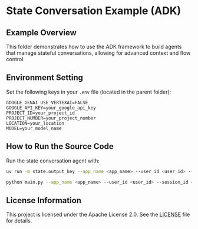 # State Conversation Example (ADK)

## Example Overview
This folder demonstrates how to use the ADK framework to build agents that manage stateful conversations, allowing for advanced context and flow control.

## Environment Setting
Set the following keys in your `.env` file (located in the parent folder):

```
GOOGLE_GENAI_USE_VERTEXAI=FALSE
GOOGLE_API_KEY=your_google_api_key
PROJECT_ID=your_project_id
PROJECT_NUMBER=your_project_number
LOCATION=your_location
MODEL=your_model_name
```

## How to Run the Source Code
Run the state conversation agent with:

```bash
uv run -m state.output_key --app_name <app_name> --user_id <user_id> --session_id <session_id>

python main.py --app_name <app_name> --user_id <user_id> --session_id <session_id>

```

## License Information
This project is licensed under the Apache License 2.0. See the [LICENSE](../../../LICENSE) file for details.
